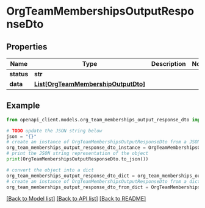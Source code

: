 # OrgTeamMembershipsOutputResponseDto


## Properties

Name | Type | Description | Notes
------------ | ------------- | ------------- | -------------
**status** | **str** |  | 
**data** | [**List[OrgTeamMembershipOutputDto]**](OrgTeamMembershipOutputDto.md) |  | 

## Example

```python
from openapi_client.models.org_team_memberships_output_response_dto import OrgTeamMembershipsOutputResponseDto

# TODO update the JSON string below
json = "{}"
# create an instance of OrgTeamMembershipsOutputResponseDto from a JSON string
org_team_memberships_output_response_dto_instance = OrgTeamMembershipsOutputResponseDto.from_json(json)
# print the JSON string representation of the object
print(OrgTeamMembershipsOutputResponseDto.to_json())

# convert the object into a dict
org_team_memberships_output_response_dto_dict = org_team_memberships_output_response_dto_instance.to_dict()
# create an instance of OrgTeamMembershipsOutputResponseDto from a dict
org_team_memberships_output_response_dto_from_dict = OrgTeamMembershipsOutputResponseDto.from_dict(org_team_memberships_output_response_dto_dict)
```
[[Back to Model list]](../README.md#documentation-for-models) [[Back to API list]](../README.md#documentation-for-api-endpoints) [[Back to README]](../README.md)


